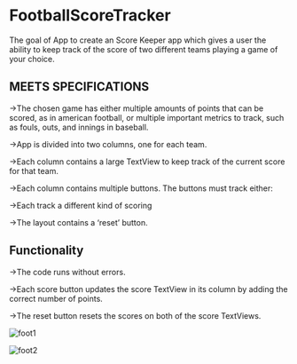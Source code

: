 # FootballScoreTracker
The goal of App to create an Score Keeper app which gives a user the ability to keep track of the score of two different teams playing a game of your choice.


## MEETS SPECIFICATIONS

->The chosen game has either multiple amounts of points that can be scored, as in american football, or multiple important metrics to track, such as fouls, outs, and innings in baseball.


->App is divided into two columns, one for each team.

->Each column contains a large TextView to keep track of the current score for that team.

->Each column contains multiple buttons. The buttons must track either:

->Each track a different kind of scoring

->The layout contains a ‘reset’ button.


## Functionality

->The code runs without errors.

->Each score button updates the score TextView in its column by adding the correct number of points.

->The reset button resets the scores on both of the score TextViews.



















![foot1](https://user-images.githubusercontent.com/45606322/51935243-b5121700-23c2-11e9-9946-79e01dcf9860.png)


![foot2](https://user-images.githubusercontent.com/45606322/51935254-bba08e80-23c2-11e9-8f87-0b1315724d47.png)

